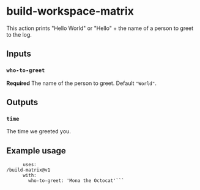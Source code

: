 # build-workspace-matrix

This action prints "Hello World" or "Hello" + the name of a person to greet to the log.

## Inputs

### `who-to-greet`

**Required** The name of the person to greet. Default `"World"`.

## Outputs

### `time`

The time we greeted you.

## Example usage

````- name: Hello world
      uses: 
/build-matrix@v1
      with:
        who-to-greet: 'Mona the Octocat'```
````
